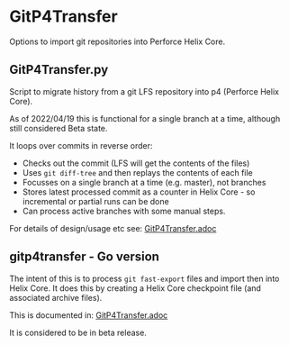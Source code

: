 # GitP4Transfer

Options to import git repositories into Perforce Helix Core.

## GitP4Transfer.py

Script to migrate history from a git LFS repository into p4 (Perforce Helix Core).

As of 2022/04/19 this is functional for a single branch at a time, although still considered Beta state.

It loops over commits in reverse order:

* Checks out the commit (LFS will get the contents of the files)
* Uses `git diff-tree` and then replays the contents of each file
* Focusses on a single branch at a time (e.g. master), not branches
* Stores latest processed commit as a counter in Helix Core - so incremental or partial runs can be done
* Can process active branches with some manual steps.

For details of design/usage etc see: [GitP4Transfer.adoc](doc/GitP4Transfer.adoc)

## gitp4transfer - Go version

The intent of this is to process `git fast-export` files and import then into Helix Core. It does this by creating
a Helix Core checkpoint file (and associated archive files).

This is documented in: [GitP4Transfer.adoc](doc/GitP4Transfer.adoc#gitp4transfer-tool-for-git-and-plastic-scm-migrations)

It is considered to be in beta release.
